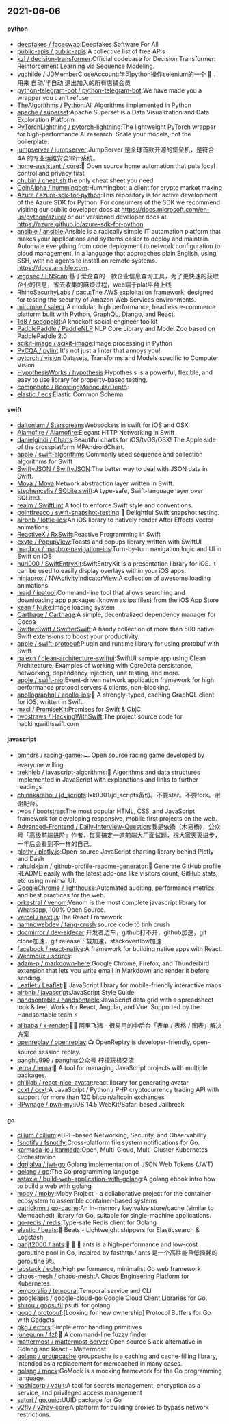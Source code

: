## 2021-06-06

#### python
* [deepfakes / faceswap](https://github.com/deepfakes/faceswap):Deepfakes Software For All
* [public-apis / public-apis](https://github.com/public-apis/public-apis):A collective list of free APIs
* [kzl / decision-transformer](https://github.com/kzl/decision-transformer):Official codebase for Decision Transformer: Reinforcement Learning via Sequence Modeling.
* [yqchilde / JDMemberCloseAccount](https://github.com/yqchilde/JDMemberCloseAccount):学习python操作selenium的一个
🌰
，用来 自动/半自动 退出加入的所有店铺会员
* [python-telegram-bot / python-telegram-bot](https://github.com/python-telegram-bot/python-telegram-bot):We have made you a wrapper you can't refuse
* [TheAlgorithms / Python](https://github.com/TheAlgorithms/Python):All Algorithms implemented in Python
* [apache / superset](https://github.com/apache/superset):Apache Superset is a Data Visualization and Data Exploration Platform
* [PyTorchLightning / pytorch-lightning](https://github.com/PyTorchLightning/pytorch-lightning):The lightweight PyTorch wrapper for high-performance AI research. Scale your models, not the boilerplate.
* [jumpserver / jumpserver](https://github.com/jumpserver/jumpserver):JumpServer 是全球首款开源的堡垒机，是符合 4A 的专业运维安全审计系统。
* [home-assistant / core](https://github.com/home-assistant/core):🏡
Open source home automation that puts local control and privacy first
* [chubin / cheat.sh](https://github.com/chubin/cheat.sh):the only cheat sheet you need
* [CoinAlpha / hummingbot](https://github.com/CoinAlpha/hummingbot):Hummingbot: a client for crypto market making
* [Azure / azure-sdk-for-python](https://github.com/Azure/azure-sdk-for-python):This repository is for active development of the Azure SDK for Python. For consumers of the SDK we recommend visiting our public developer docs at https://docs.microsoft.com/en-us/python/azure/ or our versioned developer docs at https://azure.github.io/azure-sdk-for-python.
* [ansible / ansible](https://github.com/ansible/ansible):Ansible is a radically simple IT automation platform that makes your applications and systems easier to deploy and maintain. Automate everything from code deployment to network configuration to cloud management, in a language that approaches plain English, using SSH, with no agents to install on remote systems. https://docs.ansible.com.
* [wgpsec / ENScan](https://github.com/wgpsec/ENScan):基于爱企查的一款企业信息查询工具，为了更快速的获取企业的信息，省去收集的麻烦过程，web端于plat平台上线
* [RhinoSecurityLabs / pacu](https://github.com/RhinoSecurityLabs/pacu):The AWS exploitation framework, designed for testing the security of Amazon Web Services environments.
* [mirumee / saleor](https://github.com/mirumee/saleor):A modular, high performance, headless e-commerce platform built with Python, GraphQL, Django, and React.
* [1d8 / sedoppkit](https://github.com/1d8/sedoppkit):A knockoff social-engineer toolkit
* [PaddlePaddle / PaddleNLP](https://github.com/PaddlePaddle/PaddleNLP):NLP Core Library and Model Zoo based on PaddlePaddle 2.0
* [scikit-image / scikit-image](https://github.com/scikit-image/scikit-image):Image processing in Python
* [PyCQA / pylint](https://github.com/PyCQA/pylint):It's not just a linter that annoys you!
* [pytorch / vision](https://github.com/pytorch/vision):Datasets, Transforms and Models specific to Computer Vision
* [HypothesisWorks / hypothesis](https://github.com/HypothesisWorks/hypothesis):Hypothesis is a powerful, flexible, and easy to use library for property-based testing.
* [compphoto / BoostingMonocularDepth](https://github.com/compphoto/BoostingMonocularDepth):
* [elastic / ecs](https://github.com/elastic/ecs):Elastic Common Schema

#### swift
* [daltoniam / Starscream](https://github.com/daltoniam/Starscream):Websockets in swift for iOS and OSX
* [Alamofire / Alamofire](https://github.com/Alamofire/Alamofire):Elegant HTTP Networking in Swift
* [danielgindi / Charts](https://github.com/danielgindi/Charts):Beautiful charts for iOS/tvOS/OSX! The Apple side of the crossplatform MPAndroidChart.
* [apple / swift-algorithms](https://github.com/apple/swift-algorithms):Commonly used sequence and collection algorithms for Swift
* [SwiftyJSON / SwiftyJSON](https://github.com/SwiftyJSON/SwiftyJSON):The better way to deal with JSON data in Swift.
* [Moya / Moya](https://github.com/Moya/Moya):Network abstraction layer written in Swift.
* [stephencelis / SQLite.swift](https://github.com/stephencelis/SQLite.swift):A type-safe, Swift-language layer over SQLite3.
* [realm / SwiftLint](https://github.com/realm/SwiftLint):A tool to enforce Swift style and conventions.
* [pointfreeco / swift-snapshot-testing](https://github.com/pointfreeco/swift-snapshot-testing):📸
Delightful Swift snapshot testing.
* [airbnb / lottie-ios](https://github.com/airbnb/lottie-ios):An iOS library to natively render After Effects vector animations
* [ReactiveX / RxSwift](https://github.com/ReactiveX/RxSwift):Reactive Programming in Swift
* [exyte / PopupView](https://github.com/exyte/PopupView):Toasts and popups library written with SwiftUI
* [mapbox / mapbox-navigation-ios](https://github.com/mapbox/mapbox-navigation-ios):Turn-by-turn navigation logic and UI in Swift on iOS
* [huri000 / SwiftEntryKit](https://github.com/huri000/SwiftEntryKit):SwiftEntryKit is a presentation library for iOS. It can be used to easily display overlays within your iOS apps.
* [ninjaprox / NVActivityIndicatorView](https://github.com/ninjaprox/NVActivityIndicatorView):A collection of awesome loading animations
* [majd / ipatool](https://github.com/majd/ipatool):Command-line tool that allows searching and downloading app packages (known as ipa files) from the iOS App Store
* [kean / Nuke](https://github.com/kean/Nuke):Image loading system
* [Carthage / Carthage](https://github.com/Carthage/Carthage):A simple, decentralized dependency manager for Cocoa
* [SwifterSwift / SwifterSwift](https://github.com/SwifterSwift/SwifterSwift):A handy collection of more than 500 native Swift extensions to boost your productivity.
* [apple / swift-protobuf](https://github.com/apple/swift-protobuf):Plugin and runtime library for using protobuf with Swift
* [nalexn / clean-architecture-swiftui](https://github.com/nalexn/clean-architecture-swiftui):SwiftUI sample app using Clean Architecture. Examples of working with CoreData persistence, networking, dependency injection, unit testing, and more.
* [apple / swift-nio](https://github.com/apple/swift-nio):Event-driven network application framework for high performance protocol servers & clients, non-blocking.
* [apollographql / apollo-ios](https://github.com/apollographql/apollo-ios):📱
A strongly-typed, caching GraphQL client for iOS, written in Swift.
* [mxcl / PromiseKit](https://github.com/mxcl/PromiseKit):Promises for Swift & ObjC.
* [twostraws / HackingWithSwift](https://github.com/twostraws/HackingWithSwift):The project source code for hackingwithswift.com

#### javascript
* [pmndrs / racing-game](https://github.com/pmndrs/racing-game):🏎
Open source racing game developed by everyone willing
* [trekhleb / javascript-algorithms](https://github.com/trekhleb/javascript-algorithms):📝
Algorithms and data structures implemented in JavaScript with explanations and links to further readings
* [chinnkarahoi / jd_scripts](https://github.com/chinnkarahoi/jd_scripts):lxk0301/jd_scripts备份。不要star。不要fork。谢谢配合。
* [twbs / bootstrap](https://github.com/twbs/bootstrap):The most popular HTML, CSS, and JavaScript framework for developing responsive, mobile first projects on the web.
* [Advanced-Frontend / Daily-Interview-Question](https://github.com/Advanced-Frontend/Daily-Interview-Question):我是依扬（木易杨），公众号「高级前端进阶」作者，每天搞定一道前端大厂面试题，祝大家天天进步，一年后会看到不一样的自己。
* [plotly / plotly.js](https://github.com/plotly/plotly.js):Open-source JavaScript charting library behind Plotly and Dash
* [rahuldkjain / github-profile-readme-generator](https://github.com/rahuldkjain/github-profile-readme-generator):🚀
Generate GitHub profile README easily with the latest add-ons like visitors count, GitHub stats, etc using minimal UI.
* [GoogleChrome / lighthouse](https://github.com/GoogleChrome/lighthouse):Automated auditing, performance metrics, and best practices for the web.
* [orkestral / venom](https://github.com/orkestral/venom):Venom is the most complete javascript library for Whatsapp, 100% Open Source.
* [vercel / next.js](https://github.com/vercel/next.js):The React Framework
* [namndwebdev / tang-crush](https://github.com/namndwebdev/tang-crush):source code tỏ tình crush
* [docmirror / dev-sidecar](https://github.com/docmirror/dev-sidecar):开发者边车，github打不开，github加速，git clone加速，git release下载加速，stackoverflow加速
* [facebook / react-native](https://github.com/facebook/react-native):A framework for building native apps with React.
* [Wenmoux / scripts](https://github.com/Wenmoux/scripts):
* [adam-p / markdown-here](https://github.com/adam-p/markdown-here):Google Chrome, Firefox, and Thunderbird extension that lets you write email in Markdown and render it before sending.
* [Leaflet / Leaflet](https://github.com/Leaflet/Leaflet):🍃
JavaScript library for mobile-friendly interactive maps
* [airbnb / javascript](https://github.com/airbnb/javascript):JavaScript Style Guide
* [handsontable / handsontable](https://github.com/handsontable/handsontable):JavaScript data grid with a spreadsheet look & feel. Works for React, Angular, and Vue. Supported by the Handsontable team
⚡
* [alibaba / x-render](https://github.com/alibaba/x-render):🚴‍♀️
阿里飞猪 - 很易用的中后台「表单 / 表格 / 图表」解决方案
* [openreplay / openreplay](https://github.com/openreplay/openreplay):📺
OpenReplay is developer-friendly, open-source session replay.
* [panghu999 / panghu](https://github.com/panghu999/panghu):公众号 柠檬玩机交流
* [lerna / lerna](https://github.com/lerna/lerna):🐉
A tool for managing JavaScript projects with multiple packages.
* [chilllab / react-nice-avatar](https://github.com/chilllab/react-nice-avatar):react library for generating avatar
* [ccxt / ccxt](https://github.com/ccxt/ccxt):A JavaScript / Python / PHP cryptocurrency trading API with support for more than 120 bitcoin/altcoin exchanges
* [RPwnage / pwn-my](https://github.com/RPwnage/pwn-my):iOS 14.5 WebKit/Safari based Jailbreak

#### go
* [cilium / cilium](https://github.com/cilium/cilium):eBPF-based Networking, Security, and Observability
* [fsnotify / fsnotify](https://github.com/fsnotify/fsnotify):Cross-platform file system notifications for Go.
* [karmada-io / karmada](https://github.com/karmada-io/karmada):Open, Multi-Cloud, Multi-Cluster Kubernetes Orchestration
* [dgrijalva / jwt-go](https://github.com/dgrijalva/jwt-go):Golang implementation of JSON Web Tokens (JWT)
* [golang / go](https://github.com/golang/go):The Go programming language
* [astaxie / build-web-application-with-golang](https://github.com/astaxie/build-web-application-with-golang):A golang ebook intro how to build a web with golang
* [moby / moby](https://github.com/moby/moby):Moby Project - a collaborative project for the container ecosystem to assemble container-based systems
* [patrickmn / go-cache](https://github.com/patrickmn/go-cache):An in-memory key:value store/cache (similar to Memcached) library for Go, suitable for single-machine applications.
* [go-redis / redis](https://github.com/go-redis/redis):Type-safe Redis client for Golang
* [elastic / beats](https://github.com/elastic/beats):🐠
Beats - Lightweight shippers for Elasticsearch & Logstash
* [panjf2000 / ants](https://github.com/panjf2000/ants):🐜
🐜
🐜
ants is a high-performance and low-cost goroutine pool in Go, inspired by fasthttp./ ants 是一个高性能且低损耗的 goroutine 池。
* [labstack / echo](https://github.com/labstack/echo):High performance, minimalist Go web framework
* [chaos-mesh / chaos-mesh](https://github.com/chaos-mesh/chaos-mesh):A Chaos Engineering Platform for Kubernetes.
* [temporalio / temporal](https://github.com/temporalio/temporal):Temporal service and CLI
* [googleapis / google-cloud-go](https://github.com/googleapis/google-cloud-go):Google Cloud Client Libraries for Go.
* [shirou / gopsutil](https://github.com/shirou/gopsutil):psutil for golang
* [gogo / protobuf](https://github.com/gogo/protobuf):[Looking for new ownership] Protocol Buffers for Go with Gadgets
* [pkg / errors](https://github.com/pkg/errors):Simple error handling primitives
* [junegunn / fzf](https://github.com/junegunn/fzf):🌸
A command-line fuzzy finder
* [mattermost / mattermost-server](https://github.com/mattermost/mattermost-server):Open source Slack-alternative in Golang and React - Mattermost
* [golang / groupcache](https://github.com/golang/groupcache):groupcache is a caching and cache-filling library, intended as a replacement for memcached in many cases.
* [golang / mock](https://github.com/golang/mock):GoMock is a mocking framework for the Go programming language.
* [hashicorp / vault](https://github.com/hashicorp/vault):A tool for secrets management, encryption as a service, and privileged access management
* [satori / go.uuid](https://github.com/satori/go.uuid):UUID package for Go
* [v2fly / v2ray-core](https://github.com/v2fly/v2ray-core):A platform for building proxies to bypass network restrictions.
